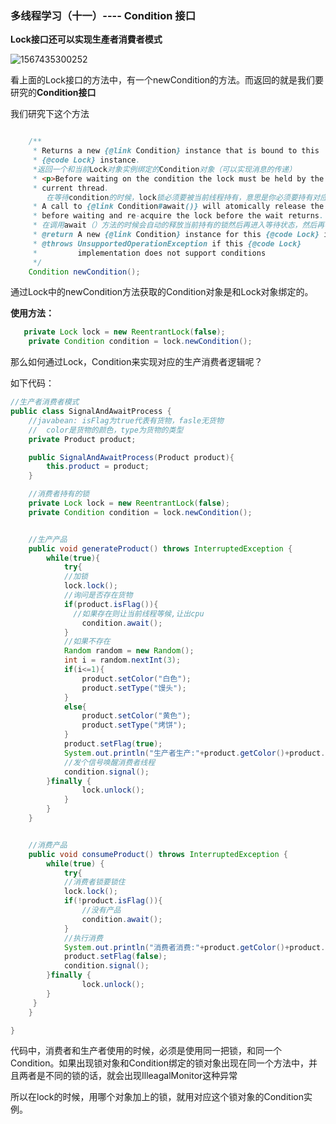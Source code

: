 ### 多线程学习（十一）---- Condition 接口

**Lock接口还可以实现生產者消費者模式**

![1567435300252](C:\Users\86137\AppData\Roaming\Typora\typora-user-images\1567435300252.png)

看上面的Lock接口的方法中，有一个newCondition的方法。而返回的就是我们要研究的**Condition接口**

我们研究下这个方法

```java

    /**
     * Returns a new {@link Condition} instance that is bound to this
     * {@code Lock} instance.
     *返回一个和当前Lock对象实例绑定的Condition对象（可以实现消息的传递）
     * <p>Before waiting on the condition the lock must be held by the
     * current thread.
        在等待condition的时候，lock锁必须要被当前线程持有，意思是你必须要持有对应的Lock锁对象，才有权利操作对应的Condition对象。
     * A call to {@link Condition#await()} will atomically release the lock
     * before waiting and re-acquire the lock before the wait returns.
     * 在调用await（）方法的时候会自动的释放当前持有的锁然后再进入等待状态，然后再等待状态结束前会再次的重新获取锁
     * @return A new {@link Condition} instance for this {@code Lock} instance
     * @throws UnsupportedOperationException if this {@code Lock}
     *         implementation does not support conditions
     */
    Condition newCondition();
```

通过Lock中的newCondition方法获取的Condition对象是和Lock对象绑定的。

**使用方法：**

```java
   private Lock lock = new ReentrantLock(false);
    private Condition condition = lock.newCondition();
```

那么如何通过Lock，Condition来实现对应的生产消费者逻辑呢？

如下代码：

```java
//生产者消费者模式
public class SignalAndAwaitProcess {
    //javabean: isFlag为true代表有货物，fasle无货物
    //  color是货物的颜色，type为货物的类型
    private Product product;

    public SignalAndAwaitProcess(Product product){
        this.product = product;
    }

    //消费者持有的锁
    private Lock lock = new ReentrantLock(false);
    private Condition condition = lock.newCondition();


    //生产产品
    public void generateProduct() throws InterruptedException {
        while(true){
            try{
            //加锁
            lock.lock();
            //询问是否存在货物
            if(product.isFlag()){
              //如果存在则让当前线程等候,让出cpu
                condition.await();
            }
            //如果不存在
            Random random = new Random();
            int i = random.nextInt(3);
            if(i<=1){
                product.setColor("白色");
                product.setType("馒头");
            }
            else{
                product.setColor("黄色");
                product.setType("烤饼");
            }
            product.setFlag(true);
            System.out.println("生产者生产:"+product.getColor()+product.getType());
            //发个信号唤醒消费者线程
            condition.signal();
        }finally {
                lock.unlock();
            }
        }
    }


    //消费产品
    public void consumeProduct() throws InterruptedException {
        while(true) {
            try{
            //消费者锁要锁住
            lock.lock();
            if(!product.isFlag()){
                //没有产品
                condition.await();
            }
            //执行消费
            System.out.println("消费者消费:"+product.getColor()+product.getType());
            product.setFlag(false);
            condition.signal();
        }finally {
                lock.unlock();
        }
     }
    }

}
```

代码中，消费者和生产者使用的时候，必须是使用同一把锁，和同一个Condition。如果出现锁对象和Condition绑定的锁对象出现在同一个方法中，并且两者是不同的锁的话，就会出现IlleagalMonitor这种异常

所以在lock的时候，用哪个对象加上的锁，就用对应这个锁对象的Condition实例。

